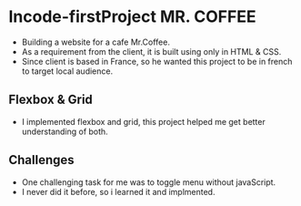 # Incode-firstProject MR. COFFEE
- Building a website for a cafe Mr.Coffee.
- As a requirement from the client, it is built using only in HTML & CSS.
- Since client is based in France, so he wanted this project to be in french to target local audience.

## Flexbox & Grid
- I implemented flexbox and grid, this project helped me get better understanding of both.

## Challenges
- One challenging task for me was to toggle menu without javaScript.
- I never did it before, so i learned it and implmented.